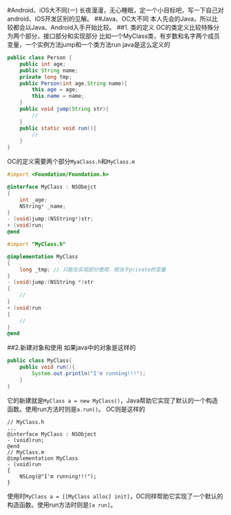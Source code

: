 #Android、iOS大不同(一)
长夜漫漫，无心睡眠，定一个小目标吧，写一下自己对android、iOS开发区别的见解。
##Java、OC大不同
本人先会的Java，所以比较都会以Java、Android入手开始比较。
##1. 类的定义
OC的类定义比较特殊分为两个部分，接口部分和实现部分
比如一个MyClass类，有岁数和名字两个成员变量，一个实例方法jump和一个类方法run
java是这么定义的
```java
public class Person {
	public int age;
	public String name;
	private long tmp;
	public Person(int age,String name){
		this.age = age;
		this.name = name;
	}
	public void jump(String str){
		//
	}
	public static void run(){
		//
	} 
}
```

OC的定义需要两个部分`MyaClass.h`和`MyClass.m`
    
```objective-c
#import <Foundation/Foundation.h>

@interface MyClass : NSObejct
{
	int _age;
	NString* _name;
}
- (void)jump:(NSString*)str;
+ (void)run;
@end
```

```objective-c
#import "MyClass.h"

@implementation MyClass
{
	long _tmp; // 只能在实现部分使用，相当于private的变量 
}
- (void)jump:(NSString *)str
{
	//
}
+ (void)run
{
	//
}
@end
```

##2.新建对象和使用
如果java中的对象是这样的
```java
public class MyClass{
	public void run(){
		System.out.println("I'm running!!!");
	}
}
```

它的新建就是`MyClass a = new MyClass()`，Java帮助它实现了默认的一个构造函数。使用run方法时则是`a.run()`。
OC则是这样的

```
// MyClass.h
...
@interface MyClass : NSObject
- (void)run;
@end
// MyClass.m
@implementation MyClass
- (void)run
{
	NSLog(@"I'm running!!!");
}
```
使用时`MyClass a = [[MyClass alloc] init]`，OC同样帮助它实现了一个默认的构造函数。使用run方法时则是`[a run]`。